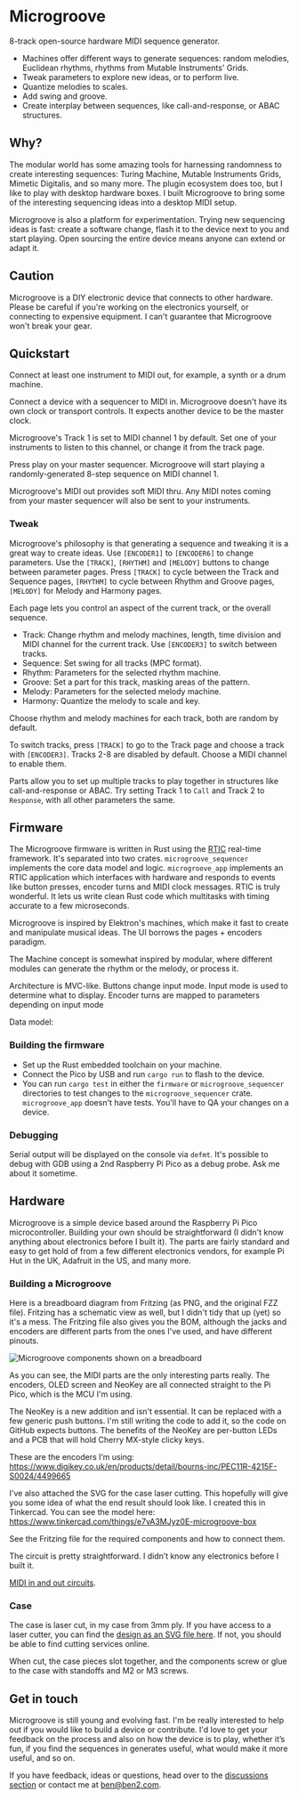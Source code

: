 # Microgroove

8-track open-source hardware MIDI sequence generator.

- Machines offer different ways to generate sequences: random melodies, Euclidean rhythms, rhythms 
  from Mutable Instruments' Grids.
- Tweak parameters to explore new ideas, or to perform live.
- Quantize melodies to scales.
- Add swing and groove.
- Create interplay between sequences, like call-and-response, or ABAC structures.

## Why?

The modular world has some amazing tools for harnessing randomness to create interesting sequences:
Turing Machine, Mutable Instruments Grids, Mimetic Digitalis, and so many more. The plugin ecosystem 
does too, but I like to play with desktop hardware boxes. I built Microgroove to bring some of the 
interesting sequencing ideas into a desktop MIDI setup.

Microgroove is also a platform for experimentation. Trying new sequencing ideas is fast: create a 
software change, flash it to the device next to you and start playing. Open sourcing the entire
device means anyone can extend or adapt it.

## Caution

Microgroove is a DIY electronic device that connects to other hardware. Please be careful if you're
working on the electronics yourself, or connecting to expensive equipment. I can't guarantee that
Microgroove won't break your gear.

## Quickstart

Connect at least one instrument to MIDI out, for example, a synth or a drum machine.

Connect a device with a sequencer to MIDI in. Microgroove doesn't have its own clock or transport
controls. It expects another device to be the master clock.

Microgroove's Track 1 is set to MIDI channel 1 by default. Set one of your instruments to listen to 
this channel, or change it from the track page.

Press play on your master sequencer. Microgroove will start playing a randomly-generated 8-step sequence on MIDI channel 1.

Microgroove's MIDI out provides soft MIDI thru. Any MIDI notes coming from your master sequencer will also be sent to your instruments.

### Tweak

Microgroove's philosophy is that generating a sequence and tweaking it is a great way to create ideas. Use `[ENCODER1]` to `[ENCODER6]` to change parameters. Use the `[TRACK]`, `[RHYTHM]` and `[MELODY]` buttons to change between parameter pages. Press `[TRACK]` to cycle between the Track and Sequence pages, `[RHYTHM]` to cycle between Rhythm and Groove pages, `[MELODY]` for Melody and Harmony pages.

Each page lets you control an aspect of the current track, or the overall sequence.

- Track: Change rhythm and melody machines, length, time division and MIDI channel for the current track. Use `[ENCODER3]` to switch between tracks.
- Sequence: Set swing for all tracks (MPC format).
- Rhythm: Parameters for the selected rhythm machine.
- Groove: Set a part for this track, masking areas of the pattern.
- Melody: Parameters for the selected melody machine.
- Harmony: Quantize the melody to scale and key.

Choose rhythm and melody machines for each track, both are random by default.

To switch tracks, press `[TRACK]` to go to the Track page and choose a track with `[ENCODER3]`. Tracks 2-8 are disabled by default. Choose a MIDI channel to enable them.

Parts allow you to set up multiple tracks to play together in structures like call-and-response or ABAC. Try setting Track 1 to `Call` and Track 2 to `Response`, with all other parameters the same.

## Firmware

The Microgroove firmware is written in Rust using the [RTIC](https://rtic.rs) real-time framework. It's separated into two crates. `microgroove_sequencer` implements the core data model and logic. `microgroove_app` implements an RTIC application which interfaces with hardware and responds to events like button presses, encoder turns and MIDI clock messages. RTIC is truly wonderful. It lets us write clean Rust code which multitasks with timing accurate to a few microseconds.

Microgroove is inspired by Elektron's machines, which make it fast to create and manipulate musical ideas. The UI borrows the pages + encoders paradigm.

The Machine concept is somewhat inspired by modular, where different modules can generate the
rhythm or the melody, or process it.

Architecture is MVC-like. Buttons change input mode. Input mode is used to determine what to display. Encoder turns are mapped to parameters depending on input mode

Data model:

### Building the firmware

- Set up the Rust embedded toolchain on your machine.
- Connect the Pico by USB and run `cargo run` to flash to the device.
- You can run `cargo test` in either the `firmware` or `microgroove_sequencer` directories to test changes to the `microgroove_sequencer` crate. `microgroove_app` doesn't have tests. You'll have to QA your changes on a device.

### Debugging

Serial output will be displayed on the console via `defmt`. It's possible to debug with GDB using a 2nd Raspberry Pi Pico as a debug probe. Ask me about it sometime.

## Hardware

Microgroove is a simple device based around the Raspberry Pi Pico microcontroller.
Building your own should be straightforward (I didn't know anything about electronics before I built it).
The parts are fairly standard and easy to get hold of from a few different electronics vendors, for example Pi Hut in the UK, Adafruit in the US, and many more.

### Building a Microgroove

Here is a breadboard diagram from Fritzing (as PNG, and the original FZZ file). Fritzing has a schematic view as well, but I didn't tidy that up (yet) so it's a mess. The Fritzing file also gives you the BOM, although the jacks and encoders are different parts from the ones I've used, and have different pinouts.

![Microgroove components shown on a breadboard](https://github.com/afternoon/microgroove/blob/main/hardware/microgroove-circuit-breadboard.png)

As you can see, the MIDI parts are the only interesting parts really. The encoders, OLED screen and NeoKey are all connected straight to the Pi Pico, which is the MCU I'm using.

The NeoKey is a new addition and isn't essential. It can be replaced with a few generic push buttons. I'm still writing the code to add it, so the code on GitHub expects buttons. The benefits of the NeoKey are per-button LEDs and a PCB that will hold Cherry MX-style clicky keys.

These are the encoders I’m using: 
https://www.digikey.co.uk/en/products/detail/bourns-inc/PEC11R-4215F-S0024/4499665

I've also attached the SVG for the case laser cutting. This hopefully will give you some idea of what the end result should look like. I created this in Tinkercad. You can see the model here: https://www.tinkercad.com/things/e7vA3MJyz0E-microgroove-box

See the Fritzing file for the required components and how to connect them.

The circuit is pretty straightforward. I didn’t know any electronics before I built it.

[MIDI in and out circuits](https://diyelectromusic.wordpress.com/2021/02/15/midi-in-for-3-3v-microcontrollers/).

### Case

The case is laser cut, in my case from 3mm ply. If you have access to a laser cutter, you can find the [design as an SVG file here](https://github.com/afternoon/microgroove/blob/main/hardware/microgroove-case-lasercut.svg). If not, you should be able to find cutting services online.

When cut, the case pieces slot together, and the components screw or glue to the case with standoffs and M2 or M3 screws.

## Get in touch

Microgroove is still young and evolving fast. I'm be really interested to help out if you would like to build a device or contribute. I'd love to get your feedback on the process and also on how the device is to play, whether it’s fun, if you find the sequences in generates useful, what would make it more useful, and so on.

If you have feedback, ideas or questions, 
head over to the [discussions section](https://github.com/afternoon/microgroove/discussions)
or contact me at [ben@ben2.com](mailto:ben@ben2.com).
